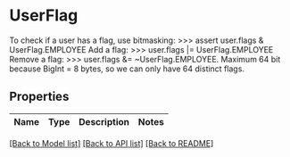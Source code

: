 # UserFlag

To check if a user has a flag, use bitmasking: >>> assert user.flags & UserFlag.EMPLOYEE Add a flag: >>> user.flags |= UserFlag.EMPLOYEE Remove a flag: >>> user.flags &= ~UserFlag.EMPLOYEE.  Maximum 64 bit because BigInt = 8 bytes, so we can only have 64 distinct flags.

## Properties
Name | Type | Description | Notes
------------ | ------------- | ------------- | -------------

[[Back to Model list]](../README.md#documentation-for-models) [[Back to API list]](../README.md#documentation-for-api-endpoints) [[Back to README]](../README.md)


